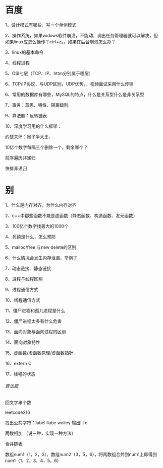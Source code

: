# 百度

1、设计模式有哪些，写一个单例模式



2、操作系统，如果widows软件崩溃，不能动，调出任务管理器就可以解决，但如果linux应怎么操作？ctrl+z。。如果在后台崩溃怎么办？



3、linux的基本命令



4、线程进程



5、OSI七层（TCP、IP、httm分别属于哪层）



6、TCP/IP协议，与UDP区别，UDP优势，，视频面试采用什么传输



6、常用的数据库有哪些，MySQL的特点，什么是关系型什么是非关系型



7、事务：意思、特性、隔离级别



9、算法题：反转链表   



10、深度学习用的什么框架：





约瑟夫环：猴子争大王、



10亿个数字每隔三个删除一个，剩余哪个？



前序遍历非递归



快排非递归

# 别

1、什么是内存对齐，为什么内存对齐

2、c++中那些函数不能是虚函数（静态函数、构造函数、友元函数）

3、100亿个数字找最大的1000个

4、死锁是什么，怎么预防

5、malloc/free 与new delete的区别

6、什么情况会发生内存泄漏，举例子

7、动态链接、静态链接

8、进程与线程区别

9、进程通信方式

10、线程通信方式

11、僵尸进程和孤儿进程是什么

12、僵尸进程太多有什么危害

13、面向对象与面向过程的区别

14、面向对象特性

15、虚函数/虚函数原理/虚函数指针

16、extern C

17、线程的状态

###### 算法题

回文字串个数

leetcode216

找出公共字符：label llabe wolley  输出l l e

两数相加 （说三种，实现一种方法）

合并链表

数组num1（1，2，3），数组num2（3，5，6），将两数组合并到num1上即得到num1（1，2，3，4，5，6）

